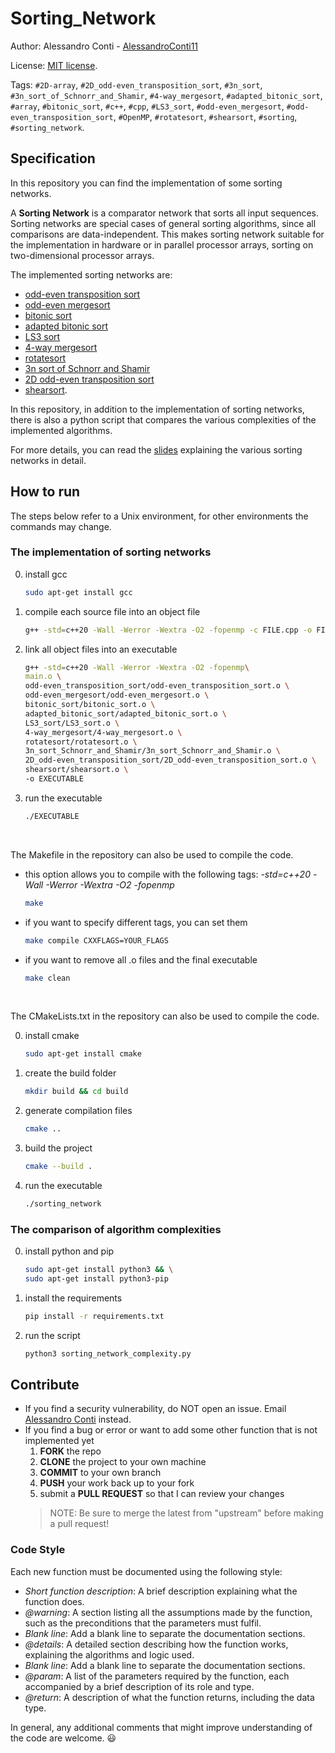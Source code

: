 # Sorting_Network


Author: Alessandro Conti - [AlessandroConti11](https://github.com/AlessandroConti11)

License: [MIT license](LICENSE).


Tags: `#2D-array`, `#2D_odd-even_transposition_sort`, `#3n_sort`, `#3n_sort_of_Schnorr_and_Shamir`, `#4-way_mergesort`, `#adapted_bitonic_sort`, `#array`, `#bitonic_sort`, `#c++`, `#cpp`, `#LS3_sort`, `#odd-even_mergesort`, `#odd-even_transposition_sort`, `#OpenMP`, `#rotatesort`, `#shearsort`, `#sorting`, `#sorting_network`.


## Specification

In this repository you can find the implementation of some sorting networks. 

A **Sorting Network** is a comparator network that sorts all input sequences. 
Sorting networks are special cases of general sorting algorithms, since all comparisons are data-independent. 
This makes sorting network suitable for the implementation in hardware or in parallel processor arrays, sorting on two-dimensional processor arrays. 

The implemented sorting networks are:
- [odd-even transposition sort](odd-even_transposition_sort/README.md)
- [odd-even mergesort](odd-even_mergesort/README.md)
- [bitonic sort](bitonic_sort/README.md)
- [adapted bitonic sort](adapted_bitonic_sort/README.md)
- [LS3 sort](LS3_sort/README.md)
- [4-way mergesort](4-way_mergesort/README.md)
- [rotatesort](rotatesort/README.md)
- [3n sort of Schnorr and Shamir](3n_sort_Schnorr_and_Shamir/README.md)
- [2D odd-even transposition sort](2D_odd-even_transposition_sort/README.md)
- [shearsort](shearsort/README.md).

In this repository, in addition to the implementation of sorting networks, there is also a python script that compares the various complexities of the implemented algorithms.

For more details, you can read the [slides](bidimensional_sorting_v4.pdf) explaining the various sorting networks in detail.


## How to run

The steps below refer to a Unix environment, for other environments the commands may change.

### The implementation of sorting networks

0. install gcc
    ```bash
    sudo apt-get install gcc 
    ```
1. compile each source file into an object file
    ```bash
    g++ -std=c++20 -Wall -Werror -Wextra -O2 -fopenmp -c FILE.cpp -o FILE.o
    ```
2. link all object files into an executable
    ```bash
    g++ -std=c++20 -Wall -Werror -Wextra -O2 -fopenmp\
    main.o \
    odd-even_transposition_sort/odd-even_transposition_sort.o \
    odd-even_mergesort/odd-even_mergesort.o \
    bitonic_sort/bitonic_sort.o \
    adapted_bitonic_sort/adapted_bitonic_sort.o \
    LS3_sort/LS3_sort.o \
    4-way_mergesort/4-way_mergesort.o \
    rotatesort/rotatesort.o \
    3n_sort_Schnorr_and_Shamir/3n_sort_Schnorr_and_Shamir.o \
    2D_odd-even_transposition_sort/2D_odd-even_transposition_sort.o \
    shearsort/shearsort.o \
    -o EXECUTABLE
    ```
3. run the executable
    ```bash
    ./EXECUTABLE
    ```

<br>

The Makefile in the repository can also be used to compile the code.
- this option allows you to compile with the following tags: *-std=c++20 -Wall -Werror -Wextra -O2 -fopenmp*
    ```bash
    make
    ```
- if you want to specify different tags, you can set them
   ```bash
   make compile CXXFLAGS=YOUR_FLAGS
   ```
- if you want to remove all .o files and the final executable
    ```bash
    make clean
    ```

<br>

The CMakeLists.txt in the repository can also be used to compile the code.

0. install cmake
    ```bash
    sudo apt-get install cmake
    ```
1. create the build folder
    ```bash
    mkdir build && cd build
    ```
2. generate compilation files
    ```bash
    cmake ..
    ```
3. build the project
    ```bash
    cmake --build .
    ```
4. run the executable
    ```bash
    ./sorting_network
    ```

### The comparison of algorithm complexities

0. install python and pip
   ```bash
   sudo apt-get install python3 && \
   sudo apt-get install python3-pip
   ```
1. install the requirements
   ```bash
   pip install -r requirements.txt
   ```
2. run the script
   ```bash
   python3 sorting_network_complexity.py
   ```


## Contribute

- If you find a security vulnerability, do NOT open an issue. Email [Alessandro Conti](mailto:ale.conti.1101@gmail.com) instead.
- If you find a bug or error or want to add some other function that is not implemented yet
    1. **FORK** the repo
    2. **CLONE** the project to your own machine
    3. **COMMIT** to your own branch
    4. **PUSH** your work back up to your fork
    5. submit a **PULL REQUEST** so that I can review your changes
  > NOTE: Be sure to merge the latest from "upstream" before making a pull request!


### Code Style

Each new function must be documented using the following style:
- *Short function description*: A brief description explaining what the function does.
- *@warning*: A section listing all the assumptions made by the function, such as the preconditions that the parameters must fulfil.
- *Blank line*: Add a blank line to separate the documentation sections.
- *@details*: A detailed section describing how the function works, explaining the algorithms and logic used.
- *Blank line*: Add a blank line to separate the documentation sections.
- *@param*: A list of the parameters required by the function, each accompanied by a brief description of its role and type.
- *@return*: A description of what the function returns, including the data type.

In general, any additional comments that might improve understanding of the code are welcome. 😃
